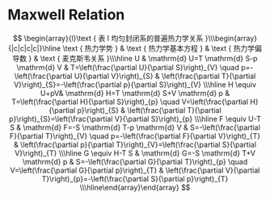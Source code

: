 # Maxwell Relation
$$
\begin{array}{l}\text { 表 I 均匀封闭系的普遍热力学关系 }\\\begin{array}{|c|c|c|c|}\hline \text { 热力学势 } & \text { 热力学基本方程 } & \text { 热力学偏导数 } & \text { 麦克斯韦关系 }\\\hline U & \mathrm{d} U=T \mathrm{d} S-p \mathrm{d} V & T=\left(\frac{\partial U}{\partial S}\right)_{V} \quad p=-\left(\frac{\partial U}{\partial V}\right)_{S} & \left(\frac{\partial T}{\partial V}\right)_{S}=-\left(\frac{\partial p}{\partial S}\right)_{V} \\\hline H \equiv U+pV& \mathrm{d} H=T \mathrm{d} S+V \mathrm{d} p & T=\left(\frac{\partial H}{\partial S}\right)_{p} \quad V=\left(\frac{\partial H}{\partial p}\right)_{S} & \left(\frac{\partial T}{\partial p}\right)_{S}=\left(\frac{\partial V}{\partial S}\right)_{p} \\\hline F \equiv U-T S & \mathrm{d} F=-S \mathrm{d} T-p \mathrm{d} V & S=-\left(\frac{\partial F}{\partial T}\right)_{V} \quad p=-\left(\frac{\partial F}{\partial V}\right)_{T} & \left(\frac{\partial p}{\partial T}\right)_{V}=\left(\frac{\partial S}{\partial V}\right)_{T} \\\hline G \equiv H-T S & \mathrm{d} G=-S \mathrm{d} T+V \mathrm{d} p & S=-\left(\frac{\partial G}{\partial T}\right)_{p} \quad V=\left(\frac{\partial G}{\partial p}\right)_{T} & \left(\frac{\partial V}{\partial T}\right)_{p}=-\left(\frac{\partial S}{\partial p}\right)_{T} \\\hline\end{array}\end{array}
$$